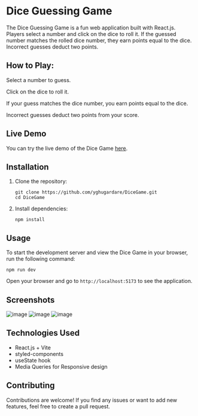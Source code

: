 
# Dice Guessing Game

The Dice Guessing Game is a fun web application built with React.js. Players select a number and click on the dice to roll it. If the guessed number matches the rolled dice number, they earn points equal to the dice. Incorrect guesses deduct two points.

## How to Play:

Select a number to guess.

Click on the dice to roll it.

If your guess matches the dice number, you earn points equal to the dice.

Incorrect guesses deduct two points from your score.

## Live Demo

You can try the live demo of the Dice Game [here](https://dice-game-eight-sigma.vercel.app/).

## Installation

1. Clone the repository:

   ```
   git clone https://github.com/yghugardare/DiceGame.git
   cd DiceGame
   ```

2. Install dependencies:

   ```
   npm install
   ```

## Usage

To start the development server and view the Dice Game in your browser, run the following command:

```
npm run dev
```

Open your browser and go to `http://localhost:5173` to see the application.

## Screenshots

![image](https://github.com/yghugardare/DiceGame/assets/117991996/20a12f51-07e8-4a6f-ace9-4f48bf92c164)
![image](https://github.com/yghugardare/DiceGame/assets/117991996/c1f9ef0f-2c9f-4e2f-8585-e31d8c11fe65)
![image](https://github.com/yghugardare/DiceGame/assets/117991996/60647ee3-d492-44f5-a540-41b0bff1f88b)

## Technologies Used

- React.js + Vite
- styled-components
- useState hook
- Media Queries for Responsive design

## Contributing

Contributions are welcome! If you find any issues or want to add new features, feel free to create a pull request.













